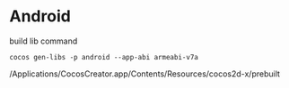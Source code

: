 # Android
build lib command
```
cocos gen-libs -p android --app-abi armeabi-v7a
```

/Applications/CocosCreator.app/Contents/Resources/cocos2d-x/prebuilt